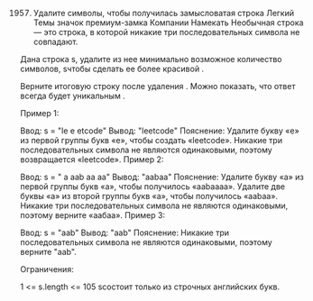 1957. Удалите символы, чтобы получилась замысловатая строка
Легкий
Темы
значок премиум-замка
Компании
Намекать
Необычная строка — это строка, в которой никакие три последовательных символа не совпадают.

Дана строка s, удалите из нее минимально возможное количество символов, sчтобы сделать ее более красивой .

Верните итоговую строку после удаления . Можно показать, что ответ всегда будет уникальным .

 

Пример 1:

Ввод: s = "le e etcode"
 Вывод: "leetcode"
 Пояснение:
Удалите букву «e» из первой группы букв «e», чтобы создать «leetcode».
Никакие три последовательных символа не являются одинаковыми, поэтому возвращается «leetcode».
Пример 2:

Ввод: s = " a aab aa aa"
 Вывод: "aabaa"
 Пояснение:
Удалите букву «а» из первой группы букв «а», чтобы получилось «aabaaaa».
Удалите две буквы «а» из второй группы букв «а», чтобы получилось «aabaa».
Никакие три последовательных символа не являются одинаковыми, поэтому верните «аабаа».
Пример 3:

Ввод: s = "aab"
 Вывод: "aab"
 Пояснение: Никакие три последовательных символа не являются одинаковыми, поэтому верните "aab".
 

Ограничения:

1 <= s.length <= 105
sсостоит только из строчных английских букв.